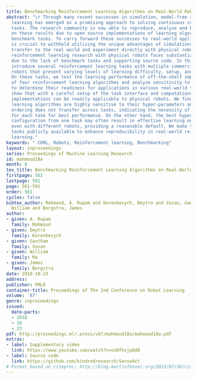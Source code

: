 ```yaml
---
title: Benchmarking Reinforcement Learning Algorithms on Real-World Robots
abstract: "\r Through many recent successes in simulation, model-free reinforcement
  learning has emerged as a promising approach to solving continuous control robotic
  tasks. The research community is now able to reproduce, analyze and build quickly
  on these results due to open source implementations of learning algorithms and simulated
  benchmark tasks. To carry forward these successes to real-world applications, it
  is crucial to withhold utilizing the unique advantages of simulations that do not
  transfer to the real world and experiment directly with physical robots. However,
  reinforcement learning research with physical robots faces substantial resistance
  due to the lack of benchmark tasks and supporting source code. In this work, we
  introduce several reinforcement learning tasks with multiple commercially available
  robots that present varying levels of learning difficulty, setup, and repeatability.
  On these tasks, we test the learning performance of off-the-shelf implementations
  of four reinforcement learning algorithms and analyze sensitivity to their hyper-parameters
  to determine their readiness for applications in various real-world tasks. Our results
  show that with a careful setup of the task interface and computations, some of these
  implementations can be readily applicable to physical robots. We find that state-of-the-art
  learning algorithms are highly sensitive to their hyper-parameters and their relative
  ordering does not transfer across tasks, indicating the necessity of re-tuning them
  for each task for best performance. On the other hand, the best hyper-parameter
  configuration from one task may often result in effective learning on held-out tasks
  even with different robots, providing a reasonable default. We make the benchmark
  tasks publicly available to enhance reproducibility in real-world reinforcement
  learning."
keywords: " CORL, Robots, Reinforcement learning, Benchmarking"
layout: inproceedings
series: Proceedings of Machine Learning Research
id: mahmood18a
month: 0
tex_title: Benchmarking Reinforcement Learning Algorithms on Real-World Robots
firstpage: 561
lastpage: 591
page: 561-591
order: 561
cycles: false
bibtex_author: Mahmood, A. Rupam and Korenkevych, Dmytro and Vasan, Gautham and Ma,
  William and Bergstra, James
author:
- given: A. Rupam
  family: Mahmood
- given: Dmytro
  family: Korenkevych
- given: Gautham
  family: Vasan
- given: William
  family: Ma
- given: James
  family: Bergstra
date: 2018-10-23
address: 
publisher: PMLR
container-title: Proceedings of The 2nd Conference on Robot Learning
volume: '87'
genre: inproceedings
issued:
  date-parts:
  - 2018
  - 10
  - 23
pdf: http://proceedings.mlr.press/v87/mahmood18a/mahmood18a.pdf
extras:
- label: Supplementary video
  link: https://www.youtube.com/watch?v=ovDfhvjpQd8
- label: Source code
  link: https://github.com/kindredresearch/SenseAct
# Format based on citeproc: http://blog.martinfenner.org/2013/07/30/citeproc-yaml-for-bibliographies/
---
```

